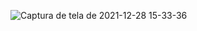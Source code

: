 ![Captura de tela de 2021-12-28 15-33-36](https://user-images.githubusercontent.com/96999326/148265032-21fa07f6-a88e-4399-8c41-e7f4595e4e87.png)
